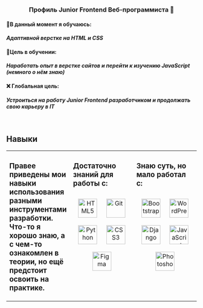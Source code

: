 ### <div align="center">Профиль Junior Frontend Веб-программиста 🧐</div>  
  

#### 🔎В данный момент я обучаюсь:  
  

#### *Адаптивной верстке на HTML и CSS*  
  

#### 🏹Цель в обучении:  
  

#### *Наработать опыт в верстке сайтов и перейти к изучению JavaScript (немного о нём знаю)*  
  

#### ❌ Глобальная цель:  
  

#### *Устроиться на работу Junior Frontend разработчиком и продолжать свою карьеру в IT*  
  

<br/>  


## Навыки
<table><tr><td valign="top" width="33%">

### Правее приведены мои навыки использования разными инструментами разработки. Что-то я хорошо знаю, а с чем-то ознакомлен в теории, но ещё предстоит освоить на практике.  


</td><td valign="top" width="33%">



### Достаточно знаний для работы с:  
<div align="center">  
<a href="https://en.wikipedia.org/wiki/HTML5" target="_blank"><img style="margin: 10px" src="https://profilinator.rishav.dev/skills-assets/html5-original-wordmark.svg" alt="HTML5" height="50" /></a>  
<a href="https://github.com/" target="_blank"><img style="margin: 10px" src="https://profilinator.rishav.dev/skills-assets/git-scm-icon.svg" alt="Git" height="50" /></a>  
<a href="https://www.python.org/" target="_blank"><img style="margin: 10px" src="https://profilinator.rishav.dev/skills-assets/python-original.svg" alt="Python" height="50" /></a>  
<a href="https://www.w3schools.com/css/" target="_blank"><img style="margin: 10px" src="https://profilinator.rishav.dev/skills-assets/css3-original-wordmark.svg" alt="CSS3" height="50" /></a>  
<a href="https://www.figma.com/" target="_blank"><img style="margin: 10px" src="https://profilinator.rishav.dev/skills-assets/figma-icon.svg" alt="Figma" height="50" /></a>  
</div>

</td><td valign="top" width="33%">



### Знаю суть, но мало работал с:  
<div align="center">  
<a href="https://getbootstrap.com/docs/3.4/javascript/" target="_blank"><img style="margin: 10px" src="https://profilinator.rishav.dev/skills-assets/bootstrap-plain.svg" alt="Bootstrap" height="50" /></a>  
<a href="https://wordpress.com/" target="_blank"><img style="margin: 10px" src="https://profilinator.rishav.dev/skills-assets/wordpress.png" alt="WordPress" height="50" /></a>  
<a href="https://www.djangoproject.com/" target="_blank"><img style="margin: 10px" src="https://profilinator.rishav.dev/skills-assets/django-original.svg" alt="Django" height="50" /></a>  
<a href="https://www.javascript.com/" target="_blank"><img style="margin: 10px" src="https://profilinator.rishav.dev/skills-assets/javascript-original.svg" alt="JavaScript" height="50" /></a>  
<a href="https://www.adobe.com/in/products/photoshop.html" target="_blank"><img style="margin: 10px" src="https://profilinator.rishav.dev/skills-assets/photoshop-plain.svg" alt="Photoshop" height="50" /></a>  
</div>

</td></tr></table>
<br />

